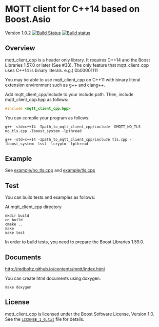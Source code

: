 MQTT client for C++14 based on Boost.Asio
=========================================

Version 1.0.2 [![Build Status](https://travis-ci.org/redboltz/mqtt_client_cpp.svg?branch=master)](https://travis-ci.org/redboltz/mqtt_client_cpp) [![Build status](https://ci.appveyor.com/api/projects/status/21a267hd34s0kqu5/branch/master?svg=true)](https://ci.appveyor.com/project/redboltz/mqtt-client-cpp/branch/master)

Overview
--------

mqtt_client_cpp is a header only library. It requires C++14 and the Boost Libraries 1.57.0 or later (See #33). The only feature that mqtt_client_cpp uses C++14 is binary literals. e.g.) 0b00001111

You may be able to use mqtt_client_cpp on C++11 with binary literal extension environment such as g++ and clang++.

Add mqtt_client_cpp/include to your include path. Then, include mqtt_client_cpp.hpp as follows:

```c++
#include <mqtt_client_cpp.hpp>
```

You can compile your program as follows:

```
g++ -std=c++14 -Ipath_to_mqtt_client_cpp/include -DMQTT_NO_TLS no_tls.cpp -lboost_system -lpthread
```

```
g++ -std=c++14 -Ipath_to_mqtt_client_cpp/include tls.cpp -lboost_system -lssl -lcrypto -lpthread
```

Example
-------

See [example/no_tls.cpp](https://github.com/redboltz/mqtt_client_cpp/blob/master/example/no_tls.cpp) and [example/tls.cpp](https://github.com/redboltz/mqtt_client_cpp/blob/master/example/tls.cpp)

Test
----

You can build tests and examples as follows:


At mqtt_client_cpp directory

```
mkdir build
cd build
cmake ..
make
make test
```

In order to build tests, you need to prepare the Boost Libraries 1.59.0.

Documents
---------
http://redboltz.github.io/contents/mqtt/index.html

You can create html documents using doxygen.

```
make doxygen
```

License
-------

mqtt_client_cpp is licensed under the Boost Software License, Version 1.0. See
the [`LICENSE_1_0.txt`](./LICENSE_1_0.txt) file for details.
